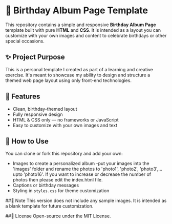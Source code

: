 # 🎉 Birthday Album Page Template

This repository contains a simple and responsive **Birthday Album Page** template built with pure **HTML** and **CSS**. It is intended as a layout you can customize with your own images and content to celebrate birthdays or other special occasions.

## ✨ Project Purpose

This is a personal template I created as part of a learning and creative exercise. It's meant to showcase my ability to design and structure a themed web page layout using only front-end technologies.

## 🌈 Features

- Clean, birthday-themed layout
- Fully responsive design
- HTML & CSS only — no frameworks or JavaScript
- Easy to customize with your own images and text

## 🚀 How to Use

You can clone or fork this repository and add your own:

- Images to create a personalized album
    -put your images into the 'images' folder and rename the photos to 'photo1', 'photo2', 'photo3',... upto 'photo16'. If you want to increase or decrease the number of photos then please edit the index.html file.  
- Captions or birthday messages
- Styling in `styles.css` for theme customization

##📌 Note
This version does not include any sample images. It is intended as a blank template for future customization.

##📄 License
Open-source under the MIT License.
